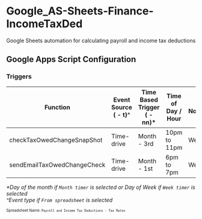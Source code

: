 # Google_AS-Sheets-Finance-IncomeTaxDed
Google Sheets automation for calculating payroll and income tax deductions

## Google Apps Script Configuration

### Triggers

| Function | Event Source ( - t)^ | Time Based Trigger ( - nn)* | Time of Day / Hour | Failure Notifications |
| -------- | ------------ | ------------------ | ----------- | --------------------- |
| checkTaxOwedChangeSnapShot | Time-drive | Month - 3rd | 10pm to 11pm | Weekly |
| sendEmailTaxOwedChangeCheck | Time-drive | Month - 1st | 6pm to 7pm | Weekly |

*\*Day of the month if `Month timer` is selected or Day of Week if `Week timer` is selected* \
*\^Event type if `From spreadsheet` is selected*


<sup><sub>Spreadsheet Name: `Payroll and Income Tax Deductions - Tax Rates`</sup></sub>
